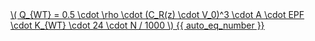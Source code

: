 <a href="/eco2_guide_center/1.%20ECO2%20Logic%20Guide/Hee1_Equation_List.html" class="equation-link" target="_blank" rel="noopener noreferrer">
  \( Q_{WT} = 0.5 \cdot \rho \cdot (C_R(z) \cdot V_0)^3 \cdot A \cdot EPF \cdot K_{WT} \cdot 24 \cdot N / 1000 \) {{ auto_eq_number }}
</a>
